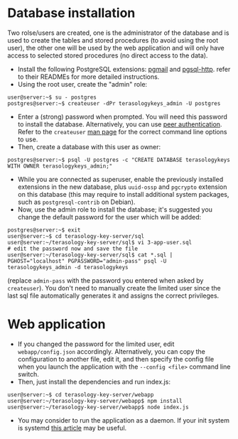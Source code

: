 # Database installation
Two rolse/users are created, one is the administrator of the database and is used to create the tables and stored procedures (to avoid using the root user), the other one will be used by the web application and will only have access to selected stored procedures (no direct access to the data).
* Install the following PostgreSQL extensions: [pgmail](https://github.com/captbrando/pgMail) and [pgsql-http](https://github.com/pramsey/pgsql-http). refer to their READMEs for more detailed instructions.
* Using the root user, create the "admin" role:
```
user@server:~$ su - postgres
postgres@server:~$ createuser -dPr terasologykeys_admin -U postgres
```
* Enter a (strong) password when prompted. You will need this password to install the database.
Alternatively, you can use [peer authentication](https://www.postgresql.org/docs/current/static/auth-methods.html#AUTH-PEER).
Refer to the `createuser` [man page](https://www.postgresql.org/docs/current/static/app-createuser.html) for the correct command line options to use.
* Then, create a database with this user as owner:
```
postgres@server:~$ psql -U postgres -c "CREATE DATABASE terasologykeys WITH OWNER terasologykeys_admin;"
```
* While you are connected as superuser, enable the previously installed extensions in the new database, plus `uuid-ossp` and `pgcrypto` extension on this database (this may require to install additional system packages, such as `postgresql-contrib` on Debian).
* Now, use the admin role to install the database; it's suggested you change the default password for the user which will be added:
```
postgres@server:~$ exit
user@server:~$ cd terasology-key-server/sql
user@server:~/terasology-key-server/sql$ vi 3-app-user.sql
# edit the password now and save the file
user@server:~/terasology-key-server/sql$ cat *.sql | PGHOST="localhost" PGPASSWORD="admin-pass" psql -U terasologykeys_admin -d terasologykeys
```
(replace `admin-pass` with the password you entered when asked by `createuser`). You don't need to manually create the limited user since the last sql file automatically generates it and assigns the correct privileges.

# Web application
* If you changed the password for the limited user, edit `webapp/config.json` accordingly. Alternatively, you can copy the configuration to another file, edit it, and then specify the config file when you launch the application with the `--config <file>` command line switch.
* Then, just install the dependencies and run index.js:
```
user@server:~$ cd terasology-key-server/webapp
user@server:~/terasology-key-server/webapp$ npm install
user@server:~/terasology-key-server/webapp$ node index.js
```
* You may consider to run the application as a daemon. If your init system is systemd [this article](https://www.terlici.com/2015/06/20/running-node-forever.html) may be useful.
